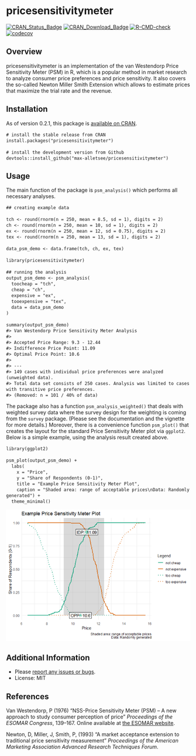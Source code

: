 pricesensitivitymeter
=====================

[![CRAN\_Status\_Badge](https://www.r-pkg.org/badges/version/pricesensitivitymeter)](https://cran.r-project.org/package=pricesensitivitymeter)
[![CRAN\_Download\_Badge](https://cranlogs.r-pkg.org/badges/grand-total/pricesensitivitymeter)](https://cran.r-project.org/package=pricesensitivitymeter)
[![R-CMD-check](https://github.com/max-alletsee/pricesensitivitymeter/workflows/R-CMD-check/badge.svg)](https://github.com/max-alletsee/pricesensitivitymeter/actions)
[![codecov](https://codecov.io/gh/max-alletsee/pricesensitivitymeter/branch/master/graph/badge.svg?token=W1JHNAMMEB)](https://codecov.io/gh/max-alletsee/pricesensitivitymeter)

Overview
--------

pricesensitivitymeter is an implementation of the van Westendorp Price
Sensitivity Meter (PSM) in R, which is a popular method in market
research to analyze consumer price preferences and price sensitivity. It
also covers the so-called Newton Miller Smith Extension which allows to
estimate prices that maximize the trial rate and the revenue.

Installation
------------

As of version 0.2.1, this package is [available on
CRAN](https://cran.r-project.org/package=pricesensitivitymeter).

    # install the stable release from CRAN
    install.packages("pricesensitivitymeter")

    # install the development version from Github
    devtools::install_github("max-alletsee/pricesensitivitymeter")

Usage
-----

The main function of the package is `psm_analysis()` which performs all
necessary analyses.

    ## creating example data

    tch <- round(rnorm(n = 250, mean = 8.5, sd = 1), digits = 2)
    ch <- round(rnorm(n = 250, mean = 10, sd = 1), digits = 2)
    ex <- round(rnorm(n = 250, mean = 12, sd = 0.75), digits = 2)
    tex <- round(rnorm(n = 250, mean = 13, sd = 1), digits = 2)

    data_psm_demo <- data.frame(tch, ch, ex, tex)

    library(pricesensitivitymeter)

    ## running the analysis
    output_psm_demo <- psm_analysis(
      toocheap = "tch",
      cheap = "ch",
      expensive = "ex",
      tooexpensive = "tex",
      data = data_psm_demo
    )

    summary(output_psm_demo)
    #> Van Westendorp Price Sensitivity Meter Analysis
    #> 
    #> Accepted Price Range: 9.3 - 12.44 
    #> Indifference Price Point: 11.09 
    #> Optimal Price Point: 10.6 
    #> 
    #> ---
    #> 149 cases with individual price preferences were analyzed (unweighted data).
    #> Total data set consists of 250 cases. Analysis was limited to cases with transitive price preferences.
    #> (Removed: n = 101 / 40% of data)

The package also has a function `psm_analysis_weighted()` that deals
with weighted survey data where the survey design for the weighting is
coming from the `survey` package. (Please see the documentation and the
vignette for more details.) Moreover, there is a convenience function
`psm_plot()` that creates the layout for the standard Price Sensitivity
Meter plot via `ggplot2`. Below is a simple example, using the analysis
result created above.

    library(ggplot2)

    psm_plot(output_psm_demo) +
      labs(
        x = "Price",
        y = "Share of Respondents (0-1)",
        title = "Example Price Sensitivity Meter Plot",
        caption = "Shaded area: range of acceptable prices\nData: Randomly generated") + 
      theme_minimal()

![](README-example_plot-1.png)<!-- -->

Additional Information
----------------------

-   Please [report any issues or
    bugs](https://github.com/max-alletsee/pricesensitivitymeter/issues).
-   License: MIT

References
----------

Van Westendorp, P (1976) “NSS-Price Sensitivity Meter (PSM) – A new
approach to study consumer perception of price” *Proceedings of the
ESOMAR Congress*, 139–167. Online available at [the ESOMAR
website](https://www.researchworld.com/a-new-approach-to-study-consumer-perception-of-price/).

Newton, D, Miller, J, Smith, P, (1993) “A market acceptance extension to
traditional price sensitivity measurement” *Proceedings of the American
Marketing Association Advanced Research Techniques Forum*.
